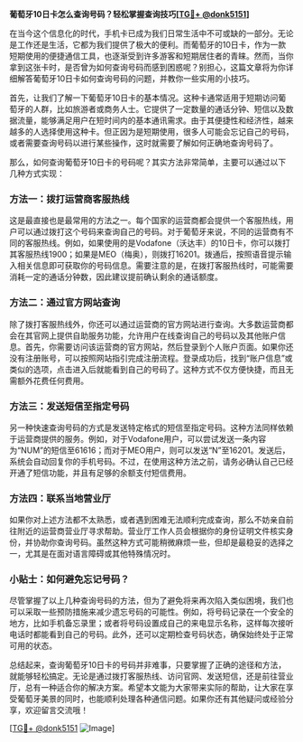 **葡萄牙10日卡怎么查询号码？轻松掌握查询技巧[[TG💪+ @donk5151](https://t.me/s/donk5151)]**

在当今这个信息化的时代，手机卡已成为我们日常生活中不可或缺的一部分。无论是工作还是生活，它都为我们提供了极大的便利。而葡萄牙的10日卡，作为一款短期使用的便捷通信工具，也逐渐受到许多游客和短期居住者的青睐。然而，当你拿到这张卡时，是否曾为如何查询号码而感到困惑呢？别担心，这篇文章将为你详细解答葡萄牙10日卡如何查询号码的问题，并教你一些实用的小技巧。

首先，让我们了解一下葡萄牙10日卡的基本情况。这种卡通常适用于短期访问葡萄牙的人群，比如旅游者或商务人士。它提供了一定数量的通话分钟、短信以及数据流量，能够满足用户在短时间内的基本通讯需求。由于其便捷性和经济性，越来越多的人选择使用这种卡。但正因为是短期使用，很多人可能会忘记自己的号码，或者需要查询号码以进行某些操作，这时就需要了解如何正确地查询号码了。

那么，如何查询葡萄牙10日卡的号码呢？其实方法非常简单，主要可以通过以下几种方式实现：

### 方法一：拨打运营商客服热线

这是最直接也是最常用的方法之一。每个国家的运营商都会提供一个客服热线，用户可以通过拨打这个号码来查询自己的号码。对于葡萄牙来说，不同的运营商有不同的客服热线。例如，如果使用的是Vodafone（沃达丰）的10日卡，你可以拨打其客服热线1900；如果是MEO（梅奥），则拨打16201。拨通后，按照语音提示输入相关信息即可获取你的号码信息。需要注意的是，在拨打客服热线时，可能需要消耗一定的通话分钟数，因此建议提前确认剩余的通话额度。

### 方法二：通过官方网站查询

除了拨打客服热线外，你还可以通过运营商的官方网站进行查询。大多数运营商都会在其官网上提供自助服务功能，允许用户在线查询自己的号码以及其他账户信息。首先，你需要访问该运营商的官方网站，然后登录到个人账户页面。如果你还没有注册账号，可以按照网站指引完成注册流程。登录成功后，找到“账户信息”或类似的选项，点击进入后就能看到自己的号码了。这种方式不仅方便快捷，而且无需额外花费任何费用。

### 方法三：发送短信至指定号码

另一种快速查询号码的方式是发送特定格式的短信至指定号码。这种方法同样依赖于运营商提供的服务。例如，对于Vodafone用户，可以尝试发送一条内容为“NUM”的短信至61616；而对于MEO用户，则可以发送“N”至16201。发送后，系统会自动回复你的手机号码。不过，在使用这种方法之前，请务必确认自己已经开通了短信功能，并且有足够的余额支付短信费用。

### 方法四：联系当地营业厅

如果你对上述方法都不太熟悉，或者遇到困难无法顺利完成查询，那么不妨亲自前往附近的运营商营业厅寻求帮助。营业厅工作人员会根据你的身份证明文件核实身份，并协助你查询号码。虽然这种方式可能稍微麻烦一些，但却是最稳妥的选择之一，尤其是在面对语言障碍或其他特殊情况时。

### 小贴士：如何避免忘记号码？

尽管掌握了以上几种查询号码的方法，但为了避免将来再次陷入类似困境，我们也可以采取一些预防措施来减少遗忘号码的可能性。例如，将号码记录在一个安全的地方，比如手机备忘录里；或者将号码设置成自己的来电显示名称，这样每次接听电话时都能看到自己的号码。此外，还可以定期检查号码状态，确保始终处于正常可用的状态。

总结起来，查询葡萄牙10日卡的号码并非难事，只要掌握了正确的途径和方法，就能够轻松搞定。无论是通过拨打客服热线、访问官网、发送短信，还是前往营业厅，总有一种适合你的解决方案。希望本文能为大家带来实际的帮助，让大家在享受葡萄牙美景的同时，也能顺利处理各种通信问题。如果你还有其他疑问或经验分享，欢迎留言交流哦！

[[TG💪+ @donk5151](https://t.me/s/donk5151) ![Image](https://i.postimg.cc/rwNCRYN7/Snipaste-2025-04-30-17-27-05.png)]